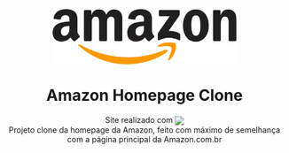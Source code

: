 <div align='center'>
  <a align='center' href="https://jpcribeiro.github.io/Amazon-Clone/" target="blank"><img align="center" src="public/amazon-logo" height="100" /></a>
</div>

<h1 align='center'>
  Amazon Homepage Clone
</h1>

<div align="center">
  Site realizado com <img align="center" width="40" src="https://raw.githubusercontent.com/devicons/devicon/master/icons/nextjs/nextjs-white.svg">
</div>

<div align="center">
  Projeto clone da homepage da Amazon, feito com máximo de semelhança com a página principal da Amazon.com.br
</div>
